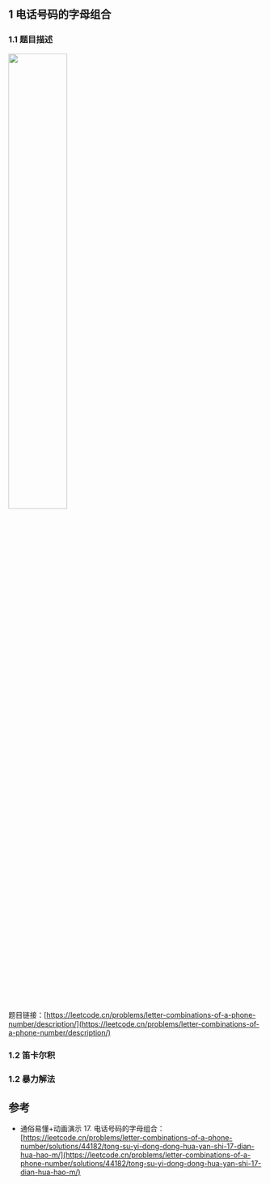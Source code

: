 ## 1 电话号码的字母组合
### 1.1 题目描述

<img src ="https://img-blog.csdnimg.cn/3fb5383f013d46ee991e26483bdb7566.png#pic_center" width = 48%>


题目链接：[https://leetcode.cn/problems/letter-combinations-of-a-phone-number/description/](https://leetcode.cn/problems/letter-combinations-of-a-phone-number/description/)

### 1.2 笛卡尔积


### 1.2 暴力解法




## 参考
- 通俗易懂+动画演示 17. 电话号码的字母组合：[https://leetcode.cn/problems/letter-combinations-of-a-phone-number/solutions/44182/tong-su-yi-dong-dong-hua-yan-shi-17-dian-hua-hao-m/](https://leetcode.cn/problems/letter-combinations-of-a-phone-number/solutions/44182/tong-su-yi-dong-dong-hua-yan-shi-17-dian-hua-hao-m/)